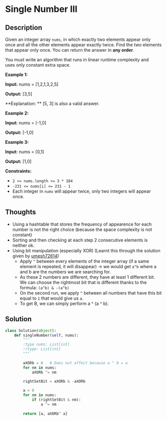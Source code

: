 # Single Number III

## Description

Given an integer array `nums`, in which exactly two elements appear only once and all the other elements appear exactly twice. Find the two elements that appear only once. You can return the answer in **any order**.

You must write an algorithm that runs in linear runtime complexity and uses only constant extra space.

**Example 1:**

**Input:** nums = [1,2,1,3,2,5]

**Output:** [3,5]

**Explanation: ** [5, 3] is also a valid answer.

**Example 2:**

**Input:** nums = [-1,0]

**Output:** [-1,0]

**Example 3:**

**Input:** nums = [0,1]

**Output:** [1,0]

**Constraints:**

- `2 <= nums.length <= 3 * 104`
- `-231 <= nums[i] <= 231 - 1`
- Each integer in `nums` will appear twice, only two integers will appear once.

## Thoughts

- Using a hashtable that stores the frequency of appearence for each number is not the right choice (because the space complexity is not constant)
- Sorting and then checking at each step 2 consecutive elements is neither ok.
- Using bit manipulation (especially XOR) (Learnt this through the solution given by [umesh72614](https://leetcode.com/umesh72614))
   - Apply `^` between every elements of the integer array (if a same element is repeated, it will disappear) → we would get `a^b` where a and b are the numbers we are searching for.
   - As these 2 numbers are different, they have at least 1 different bit. We can choose the rightmost bit that is different thanks to the formula: `(a^b) & -(a^b)`
   - On the second run, we apply `^` between all numbers that have this bit equal to `1` that would give us `a`.
   - To get B, we can simply perform a ^ (a ^ b).

## Solution

```python
class Solution(object):
    def singleNumber(self, nums):
        """
        :type nums: List[int]
        :rtype: List[int]
        """
        
        aXORb = 0   # Does not affect because a ^ 0 = a
        for nm in nums:
            aXORb ^= nm
        
        rightSetBit = aXORb & -aXORb

        a = 0
        for nm in nums:
            if (rightSetBit & nm):
                a ^= nm
        
        return [a, aXORb^ a]
```


